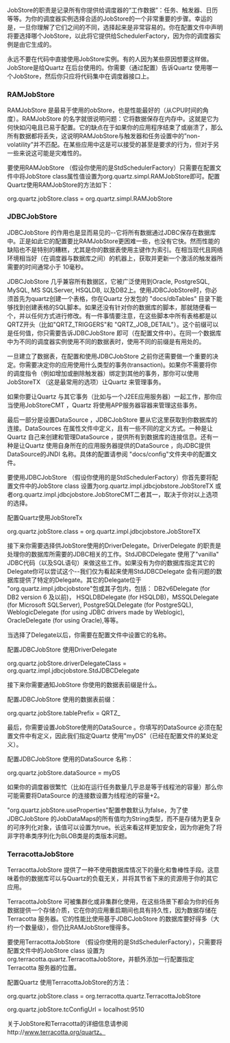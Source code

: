 JobStore的职责是记录所有你提供给调度器的“工作数据”：任务、触发器、日历等等。为你的调度器实例选择合适的JobStore的一个非常重要的步骤。幸运的是，一旦你理解了它们之间的不同，选择起来是非常容易的。你在配置文件中声明将要选择哪个JobStore，以此将它提供给SchedulerFactory，因为你的调度器实例是由它生成的。

永远不要在代码中直接使用JobStore实例。有的人因为某些原因想要这样做。JobStore是给Quartz 在后台使用的。你需要（通过配置）告诉Quartz 使用哪一个JobStore，然后你只应将代码集中在调度器接口上。

### RAMJobStore
RAMJobStore 是最易于使用的obStore，也是性能最好的（从CPU时间的角度）。RAMJobStore 的名字就很说明问题：它将数据保存在内存中。这就是它为何快如闪电且已易于配置。它的缺点在于如果你的应用程序结束了或崩溃了，那么所有数据都将丢失，这说明RAMJobStore与触发器和任务设置中的”non-volatility”并不匹配。在某些应用中这是可以接受的甚至是要求的行为，但对于另一些来说这可能是灾难性的。

要使用RAMJobStore （假设你使用的是StdSchedulerFactory）只需要在配置文件中将JobStore class属性值设置为org.quartz.simpl.RAMJobStore即可。配置Quartz使用RAMJobStore的方法如下：

org.quartz.jobStore.class = org.quartz.simpl.RAMJobStore

### JDBCJobStore
JDBCJobStore 的作用也是显而易见的--它将所有数据通过JDBC保存在数据库中。正是如此它的配置要比RAMJobStore更困难一些，也没有它快。然而性能的缺陷也不是特别的糟糕，尤其是你的数据表使用主键作为索引。在相当现代且网络环境相当好（在调度器与数据库之间）的机器上，获取并更新一个激活的触发器所需要的时间通常小于 10毫秒。

JDBCJobStore 几乎兼容所有数据区，它被广泛使用到Oracle, PostgreSQL, MySQL, MS SQLServer, HSQLDB, 以及DB2上。使用JDBCJobStore时，你必须首先为quartz创建一个表格，你在Quartz 分发包的 "docs/dbTables" 目录下能够找到创建表格的SQL脚本。如果还没有针对你的数据库的脚本，那就随便看一个，并以任何方式进行修改。有一件事情要注意，在这些脚本中所有表格都是以QRTZ开头（比如"QRTZ_TRIGGERS"和 "QRTZ_JOB_DETAIL"）。这个前缀可以是任何值，你只需要告诉JDBCJobStore 即可（在配置文件中）。在同一个数据库中为不同的调度器实例使用不同的数据表时，使用不同的前缀是有用处的。

一旦建立了数据表，在配置和使用JDBCJobStore 之前你还需要做一个重要的决定。你需要决定你的应用使用什么类型的事务(transaction)。如果你不需要将你的调度指令（例如增加或删除触发器）绑定到其他的事务，那你可以使用JobStoreTX （这是最常用的选项）让Quartz 来管理事务。

如果你要让Quartz 与其它事务（比如与一个J2EE应用服务器）一起工作，那你应当使用JobStoreCMT ，Quartz 将使用APP服务器容器来管理这些事务。

最后一部分是设置DataSource ，JDBCJobStore 要从它这里获取到你数据库的连接。DataSources 在属性文件中定义，且有一些不同的定义方式。一种是让Quartz 自己来创建和管理DataSource ，提供所有到数据库的连接信息。还有一种是让Quartz 使用自身所在的应用服务器提供的DataSource ，向JDBC提供DataSource的JNDI 名称。具体的配置请参阅 "docs/config"文件夹中的配置文件。

要使用JDBCJobStore （假设你使用的是StdSchedulerFactory）你首先要将配置文件中的JobStore class 设置为org.quartz.impl.jdbcjobstore.JobStoreTX 或者org.quartz.impl.jdbcjobstore.JobStoreCMT二者其一，取决于你对以上选项的选择。

配置Quartz使用JobStoreTx

org.quartz.jobStore.class = org.quartz.impl.jdbcjobstore.JobStoreTX

接下来你需要选择供JobStore使用的DriverDelegate。DriverDelegate 的职责是处理你的数据库所需要的JDBC相关的工作。StdJDBCDelegate 使用了"vanilla" JDBC代码（以及SQL语句）来做这些工作。如果没有为你的数据库指定其它的Delegate你可以尝试这个--我们仅为看起来使用StdJDBCDelegate 会有问题的数据库提供了特定的Delegate。其它的Delegate位于 "org.quartz.impl.jdbcjobstore"包或其子包内，包括： DB2v6Delegate (for DB2 version 6 及以前)， HSQLDBDelegate (for HSQLDB)，MSSQLDelegate (for Microsoft SQLServer), PostgreSQLDelegate (for PostgreSQL), WeblogicDelegate (for using JDBC drivers made by Weblogic), OracleDelegate (for using Oracle),等等。

当选择了Delegate以后，你需要在配置文件中设置它的名称。

配置JDBCJobStore 使用DriverDelegate

org.quartz.jobStore.driverDelegateClass = org.quartz.impl.jdbcjobstore.StdJDBCDelegate

接下来你需要通知JobStore 你使用的数据表前缀是什么。

配置JDBCJobStore 使用的数据表前缀：

org.quartz.jobStore.tablePrefix = QRTZ_

最后，你需要设置JobStore使用的DataSource 。你填写的DataSource 必须在配置文件中有定义，因此我们指定Quartz 使用"myDS"（已经在配置文件的某处定义）。

配置JDBCJobStore 使用的DataSource 名称：

org.quartz.jobStore.dataSource = myDS

如果你的调度器很繁忙（比如在运行任务数量几乎总是等于线程池的容量）那么你可能需要将DataSource 的连接数设置为线程池的容量+2。

"org.quartz.jobStore.useProperties"配置参数默认为false，为了使JDBCJobStore 的JobDataMaps的所有值均为String类型，而不是存储为更复杂的可序列化对象，该值可以设置为true。长远来看这样更加安全，因为你避免了将非字符串类序列化为BLOB类是的类版本问题。

### TerracottaJobStore
TerracottaJobStore 提供了一种不使用数据库情况下的量化和鲁棒性手段。这意味着你的数据库可以与Quartz的负载无关，并将其节省下来的资源用于你的其它应用。

TerracottaJobStore 可被集群化或非集群化使用，在这些场景下都会为你的任务数据提供一个存储介质，它在你的应用重启期间也具有持久性，因为数据存储在Terracotta 服务器。它的性能比使用基于JDBCJobStore 的数据库要好得多（大约一个数量级），但仍比RAMJobStore慢得多。

要使用TerracottaJobStore （假设你使用的是StdSchedulerFactory），只需要将配置文件中的JobStore class 设置为org.terracotta.quartz.TerracottaJobStore，并额外添加一行配置指定Terracotta 服务器的位置。

配置Quartz 使用TerracottaJobStore的方法：

org.quartz.jobStore.class = org.terracotta.quartz.TerracottaJobStore

org.quartz.jobStore.tcConfigUrl = localhost:9510

关于JobStore和Terracotta的详细信息请参阅http://www.terracotta.org/quartz。

